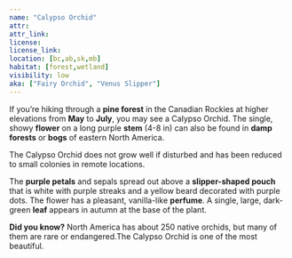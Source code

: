 ```yaml
---
name: "Calypso Orchid"
attr: 
attr_link: 
license: 
license_link: 
location: [bc,ab,sk,mb]
habitat: [forest,wetland]
visibility: low
aka: ["Fairy Orchid", "Venus Slipper"]
---
```

If you’re hiking through a **pine forest** in the Canadian Rockies at higher elevations from **May** to **July**, you may see a Calypso Orchid. The single, showy **flower** on a long purple **stem** (4-8 in) can also be found in **damp forests** or **bogs** of eastern North America.

The Calypso Orchid does not grow well if disturbed and has been reduced to small colonies in remote locations.

The **purple petals** and sepals spread out above a **slipper-shaped pouch** that is white with purple streaks and a yellow beard decorated with purple dots. The flower has a pleasant, vanilla-like **perfume**. A single, large, dark-green **leaf** appears in autumn at the base of the plant.

**Did you know?** North America has about 250 native orchids, but many of them are rare or endangered.The Calypso Orchid is one of the most beautiful.
